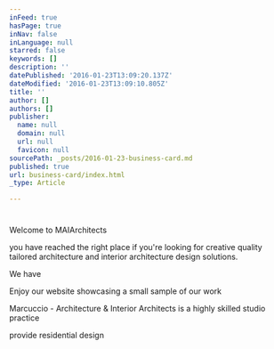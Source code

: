 ```yaml
---
inFeed: true
hasPage: true
inNav: false
inLanguage: null
starred: false
keywords: []
description: ''
datePublished: '2016-01-23T13:09:20.137Z'
dateModified: '2016-01-23T13:09:10.805Z'
title: ''
author: []
authors: []
publisher:
  name: null
  domain: null
  url: null
  favicon: null
sourcePath: _posts/2016-01-23-business-card.md
published: true
url: business-card/index.html
_type: Article

---
```

# 

Welcome to MAIArchitects

you have reached the right place if you're looking for creative quality tailored architecture and interior architecture design solutions.

We have 

Enjoy our website showcasing a small sample of our work

Marcuccio - Architecture & Interior Architects is a highly skilled studio practice 

provide residential design